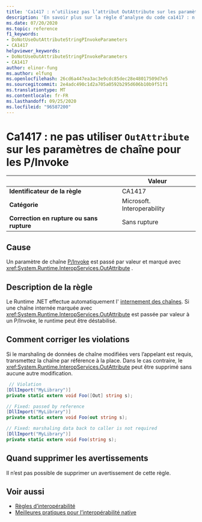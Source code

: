 ```yaml
---
title: 'Ca1417 : n’utilisez pas l’attribut OutAttribute sur les paramètres de chaîne pour les P/Invoke (analyse du code)'
description: 'En savoir plus sur la règle d’analyse du code ca1417 : n’utilisez pas l’attribut OutAttribute sur les paramètres de chaîne pour les P/Invoke'
ms.date: 07/20/2020
ms.topic: reference
f1_keywords:
- DoNotUseOutAttributeStringPInvokeParameters
- CA1417
helpviewer_keywords:
- DoNotUseOutAttributeStringPInvokeParameters
- CA1417
author: elinor-fung
ms.author: elfung
ms.openlocfilehash: 26cd6a447ea3ac3e9cdc85dec28e48017509d7e5
ms.sourcegitcommit: 2e4adc490c1d2a705a0592b295d606b10b9f51f1
ms.translationtype: MT
ms.contentlocale: fr-FR
ms.lasthandoff: 09/25/2020
ms.locfileid: "96587200"
---
```

# <a name="ca1417-do-not-use-outattribute-on-string-parameters-for-pinvokes"></a>Ca1417 : ne pas utiliser `OutAttribute` sur les paramètres de chaîne pour les P/Invoke

| | Valeur |
|-|-|
| **Identificateur de la règle** |CA1417|
| **Catégorie** |Microsoft. Interoperability|
| **Correction en rupture ou sans rupture** |Sans rupture|

## <a name="cause"></a>Cause

Un paramètre de chaîne [P/Invoke](../../../standard/native-interop/pinvoke.md) est passé par valeur et marqué avec <xref:System.Runtime.InteropServices.OutAttribute> .

## <a name="rule-description"></a>Description de la règle

Le Runtime .NET effectue automatiquement l' [internement des chaînes](/dotnet/api/system.string.intern#remarks). Si une chaîne internée marquée avec <xref:System.Runtime.InteropServices.OutAttribute> est passée par valeur à un P/Invoke, le runtime peut être déstabilisé.

## <a name="how-to-fix-violations"></a>Comment corriger les violations

Si le marshaling de données de chaîne modifiées vers l’appelant est requis, transmettez la chaîne par référence à la place. Dans le cas contraire, le <xref:System.Runtime.InteropServices.OutAttribute> peut être supprimé sans aucune autre modification.

```csharp
 // Violation
[DllImport("MyLibrary")]
private static extern void Foo([Out] string s);

// Fixed: passed by reference
[DllImport("MyLibrary")]
private static extern void Foo(out string s);

// Fixed: marshaling data back to caller is not required
[DllImport("MyLibrary")]
private static extern void Foo(string s);
```

## <a name="when-to-suppress-warnings"></a>Quand supprimer les avertissements

Il n’est pas possible de supprimer un avertissement de cette règle.

## <a name="see-also"></a>Voir aussi

- [Règles d’interopérabilité](interoperability-warnings.md)
- [Meilleures pratiques pour l’interopérabilité native](../../../standard/native-interop/best-practices.md)
